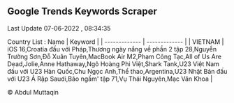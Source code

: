 

## Google Trends Keywords Scraper 
 
Last Update 07-06-2022 , 08:34:35

Country List :
 Name  | Keyword |
| ------------- | ------------- |
| VIETNAM | iOS 16,Croatia đấu với Pháp,Thương ngày nắng về phần 2 tập 28,Nguyễn Trường Sơn,Đỗ Xuân Tuyên,MacBook Air M2,Phạm Công Tạc,All of Us Are Dead,Jolie,Anne Hathaway,Ngô Hoàng Phi Việt,Shark Tank,U23 Việt Nam đấu với U23 Hàn Quốc,Chu Ngọc Anh,Thể thao,Argentina,U23 Nhật Bản đấu với U23 Ả Rập Saudi,Bão ngầm' tập 71,Vụ Thái Nguyên,Mạc Văn Khoa |



© Abdul Muttaqin 

